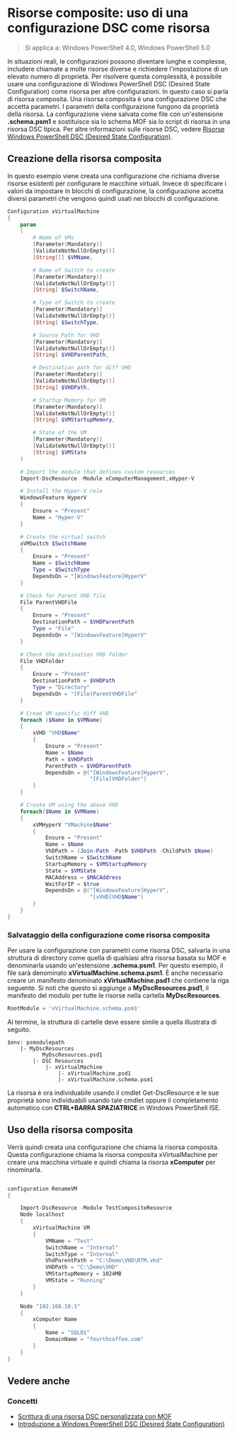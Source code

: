 # Risorse composite: uso di una configurazione DSC come risorsa

> Si applica a: Windows PowerShell 4.0, Windows PowerShell 5.0

In situazioni reali, le configurazioni possono diventare lunghe e complesse, includere chiamate a molte risorse diverse e richiedere l'impostazione di un elevato numero di proprietà. Per risolvere questa complessità, è possibile usare una configurazione di Windows PowerShell DSC (Desired State Configuration) come risorsa per altre configurazioni. In questo caso si parla di risorsa composita. Una risorsa composita è una configurazione DSC che accetta parametri. I parametri della configurazione fungono da proprietà della risorsa. La configurazione viene salvata come file con un'estensione **.schema.psm1** e sostituisce sia lo schema MOF sia lo script di risorsa in una risorsa DSC tipica. Per altre informazioni sulle risorse DSC, vedere [Risorse Windows PowerShell DSC (Desired State Configuration)](resources.md).

## Creazione della risorsa composita

In questo esempio viene creata una configurazione che richiama diverse risorse esistenti per configurare le macchine virtuali. Invece di specificare i valori da impostare in blocchi di configurazione, la configurazione accetta diversi parametri che vengono quindi usati nei blocchi di configurazione.

```powershell
Configuration xVirtualMachine
{
    param
    (
        # Name of VMs
        [Parameter(Mandatory)]
        [ValidateNotNullOrEmpty()]
        [String[]] $VMName,

        # Name of Switch to create
        [Parameter(Mandatory)]
        [ValidateNotNullOrEmpty()]
        [String] $SwitchName,

        # Type of Switch to create
        [Parameter(Mandatory)]
        [ValidateNotNullOrEmpty()]
        [String] $SwitchType,

        # Source Path for VHD
        [Parameter(Mandatory)]
        [ValidateNotNullOrEmpty()]
        [String] $VHDParentPath,

        # Destination path for diff VHD
        [Parameter(Mandatory)]
        [ValidateNotNullOrEmpty()]
        [String] $VHDPath,

        # Startup Memory for VM
        [Parameter(Mandatory)]
        [ValidateNotNullOrEmpty()]
        [String] $VMStartupMemory,

        # State of the VM
        [Parameter(Mandatory)]
        [ValidateNotNullOrEmpty()]
        [String] $VMState
    )

    # Import the module that defines custom resources
    Import-DscResource -Module xComputerManagement,xHyper-V

    # Install the Hyper-V role
    WindowsFeature HyperV
    {
        Ensure = "Present"
        Name = "Hyper-V"
    }

    # Create the virtual switch
    xVMSwitch $SwitchName
    {
        Ensure = "Present"
        Name = $SwitchName
        Type = $SwitchType
        DependsOn = "[WindowsFeature]HyperV"
    }

    # Check for Parent VHD file
    File ParentVHDFile
    {
        Ensure = "Present"
        DestinationPath = $VHDParentPath
        Type = "File"
        DependsOn = "[WindowsFeature]HyperV"
    }

    # Check the destination VHD folder
    File VHDFolder
    {
        Ensure = "Present"
        DestinationPath = $VHDPath
        Type = "Directory"
        DependsOn = "[File]ParentVHDFile"
    }

    # Creae VM specific diff VHD
    foreach ($Name in $VMName)
    {
        xVHD "VHD$Name"
        {
            Ensure = "Present"
            Name = $Name
            Path = $VHDPath
            ParentPath = $VHDParentPath
            DependsOn = @("[WindowsFeature]HyperV",
                          "[File]VHDFolder")
        }
    }

    # Create VM using the above VHD
    foreach($Name in $VMName)
    {
        xVMHyperV "VMachine$Name"
        {
            Ensure = "Present"
            Name = $Name
            VhDPath = (Join-Path -Path $VHDPath -ChildPath $Name)
            SwitchName = $SwitchName
            StartupMemory = $VMStartupMemory
            State = $VMState
            MACAddress = $MACAddress
            WaitForIP = $true
            DependsOn = @("[WindowsFeature]HyperV",
                          "[xVHD]VHD$Name")
        }
    }
}
```

### Salvataggio della configurazione come risorsa composita

Per usare la configurazione con parametri come risorsa DSC, salvarla in una struttura di directory come quella di qualsiasi altra risorsa basata su MOF e denominarla usando un'estensione **.schema.psm1**. Per questo esempio, il file sarà denominato **xVirtualMachine.schema.psm1**. È anche necessario creare un manifesto denominato **xVirtualMachine.psd1** che contiene la riga seguente. Si noti che questo si aggiunge a **MyDscResources.psd1**, il manifesto del modulo per tutte le risorse nella cartella **MyDscResources**.

```powershell
RootModule = 'xVirtualMachine.schema.psm1'
```

Al termine, la struttura di cartelle deve essere simile a quella illustrata di seguito.

```
$env: psmodulepath
    |- MyDscResources
           MyDscResources.psd1
        |- DSC Resources
            |- xVirtualMachine
                |- xVirtualMachine.psd1
                |- xVirtualMachine.schema.psm1
```

La risorsa è ora individuabile usando il cmdlet Get-DscResource e le sue proprietà sono individuabili usando tale cmdlet oppure il completamento automatico con **CTRL+BARRA SPAZIATRICE** in Windows PowerShell ISE.

## Uso della risorsa composita

Verrà quindi creata una configurazione che chiama la risorsa composita. Questa configurazione chiama la risorsa composita xVirtualMachine per creare una macchina virtuale e quindi chiama la risorsa **xComputer** per rinominarla.

```powershell

configuration RenameVM
{

    Import-DscResource -Module TestCompositeResource
    Node localhost
    {
        xVirtualMachine VM
        {
            VMName = "Test"
            SwitchName = "Internal"
            SwitchType = "Internal"
            VhdParentPath = "C:\Demo\VHD\RTM.vhd"
            VHDPath = "C:\Demo\VHD"
            VMStartupMemory = 1024MB
            VMState = "Running"
        }
    }

    Node "192.168.10.1"
    {
        xComputer Name
        {
            Name = "SQL01"
            DomainName = "fourthcoffee.com"
        }
    }
}
```

## Vedere anche
### Concetti
* [Scrittura di una risorsa DSC personalizzata con MOF](authoringResourceMOF.md)
* [Introduzione a Windows PowerShell DSC (Desired State Configuration)](overview.md)
<!--HONumber=Feb16_HO4-->
